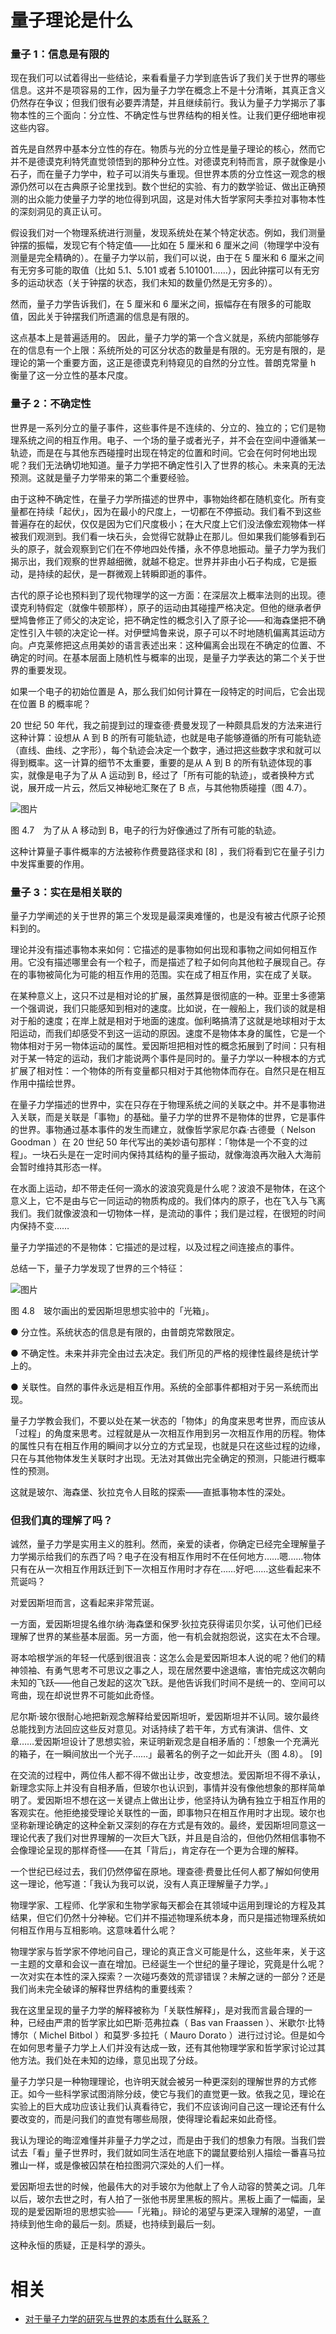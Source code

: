# 量子理论是什么



### 量子 1：信息是有限的

现在我们可以试着得出一些结论，来看看量子力学到底告诉了我们关于世界的哪些信息。这并不是项容易的工作，因为量子力学在概念上不是十分清晰，其真正含义仍然存在争议；但我们很有必要弄清楚，并且继续前行。我认为量子力学揭示了事物本性的三个面向：分立性、不确定性与世界结构的相关性。让我们更仔细地审视这些内容。

首先是自然界中基本分立性的存在。物质与光的分立性是量子理论的核心，然而它并不是德谟克利特凭直觉领悟到的那种分立性。对德谟克利特而言，原子就像是小石子，而在量子力学中，粒子可以消失与重现。但世界本质的分立性这一观念的根源仍然可以在古典原子论里找到。数个世纪的实验、有力的数学验证、做出正确预测的出众能力使量子力学的地位得到巩固，这是对伟大哲学家阿夫季拉对事物本性的深刻洞见的真正认可。

假设我们对一个物理系统进行测量，发现系统处在某个特定状态。例如，我们测量钟摆的振幅，发现它有个特定值——比如在 5 厘米和 6 厘米之间（物理学中没有测量是完全精确的）。在量子力学以前，我们可以说，由于在 5 厘米和 6 厘米之间有无穷多可能的取值（比如 5.1、5.101 或者 5.101001……），因此钟摆可以有无穷多的运动状态（关于钟摆的状态，我们未知的数量仍然是无穷多的）。

然而，量子力学告诉我们，在 5 厘米和 6 厘米之间，振幅存在有限多的可能取值，因此关于钟摆我们所遗漏的信息是有限的。

这点基本上是普遍适用的。 因此，量子力学的第一个含义就是，系统内部能够存在的信息有一个上限：系统所处的可区分状态的数量是有限的。无穷是有限的，是理论的第一个重要方面，这正是德谟克利特窥见的自然的分立性。普朗克常量 h 衡量了这一分立性的基本尺度。

### 量子 2：不确定性

世界是一系列分立的量子事件，这些事件是不连续的、分立的、独立的；它们是物理系统之间的相互作用。电子、一个场的量子或者光子，并不会在空间中遵循某一轨迹，而是在与其他东西碰撞时出现在特定的位置和时间。它会在何时何地出现呢？我们无法确切地知道。量子力学把不确定性引入了世界的核心。未来真的无法预测。这就是量子力学带来的第二个重要经验。

由于这种不确定性，在量子力学所描述的世界中，事物始终都在随机变化。所有变量都在持续「起伏」，因为在最小的尺度上，一切都在不停振动。我们看不到这些普遍存在的起伏，仅仅是因为它们尺度极小；在大尺度上它们没法像宏观物体一样被我们观测到。我们看一块石头，会觉得它就静止在那儿。但如果我们能够看到石头的原子，就会观察到它们在不停地四处传播，永不停息地振动。量子力学为我们揭示出，我们观察的世界越细微，就越不稳定。世界并非由小石子构成，它是振动，是持续的起伏，是一群微观上转瞬即逝的事件。

古代的原子论也预料到了现代物理学的这一方面：在深层次上概率法则的出现。德谟克利特假定（就像牛顿那样），原子的运动由其碰撞严格决定。但他的继承者伊壁鸠鲁修正了师父的决定论，把不确定性的概念引入了原子论——和海森堡把不确定性引入牛顿的决定论一样。对伊壁鸠鲁来说，原子可以不时地随机偏离其运动方向。卢克莱修把这点用美妙的语言表述出来：这种偏离会出现在不确定的位置、不确定的时间。在基本层面上随机性与概率的出现，是量子力学表达的第二个关于世界的重要发现。

如果一个电子的初始位置是 A，那么我们如何计算在一段特定的时间后，它会出现在位置 B 的概率呢？

20 世纪 50 年代，我之前提到过的理查德·费曼发现了一种颇具启发的方法来进行这种计算：设想从 A 到 B 的所有可能轨迹，也就是电子能够遵循的所有可能轨迹（直线、曲线、之字形），每个轨迹会决定一个数字，通过把这些数字求和就可以得到概率。这一计算的细节不太重要，重要的是从 A 到 B 的所有轨迹体现的事实，就像是电子为了从 A 运动到 B，经过了「所有可能的轨迹」，或者换种方式说，展开成一片云，然后又神秘地汇聚在了 B 点，与其他物质碰撞（图 4.7）。



![图片](https://pic1.zhimg.com/80/v2-614683a0e6f7a10ce25bfce604be7759_hd.jpg)

图 4.7　为了从 A 移动到 B，电子的行为好像通过了所有可能的轨迹。

这种计算量子事件概率的方法被称作费曼路径求和 [8] ，我们将看到它在量子引力中发挥重要的作用。

### 量子 3：实在是相关联的

量子力学阐述的关于世界的第三个发现是最深奥难懂的，也是没有被古代原子论预料到的。

理论并没有描述事物本来如何：它描述的是事物如何出现和事物之间如何相互作用。它没有描述哪里会有一个粒子，而是描述了粒子如何向其他粒子展现自己。存在的事物被简化为可能的相互作用的范围。实在成了相互作用，实在成了关联。

在某种意义上，这只不过是相对论的扩展，虽然算是很彻底的一种。亚里士多德第一个强调说，我们只能感知到相对的速度。比如说，在一艘船上，我们谈的就是相对于船的速度；在岸上就是相对于地面的速度。伽利略搞清了这就是地球相对于太阳运动，而我们却感受不到这一运动的原因。速度不是物体本身的属性，它是一个物体相对于另一物体运动的属性。爱因斯坦把相对性的概念拓展到了时间：只有相对于某一特定的运动，我们才能说两个事件是同时的。量子力学以一种根本的方式扩展了相对性：一个物体的所有变量都只相对于其他物体而存在。自然只是在相互作用中描绘世界。

在量子力学描述的世界中，实在只存在于物理系统之间的关联之中。并不是事物进入关联，而是关联是「事物」的基础。量子力学的世界不是物体的世界，它是事件的世界。事物通过基本事件的发生而建立，就像哲学家尼尔森·古德曼（ Nelson Goodman ）在 20 世纪 50 年代写出的美妙语句那样：「物体是一个不变的过程」。一块石头是在一定时间内保持其结构的量子振动，就像海浪再次融入大海前会暂时维持其形态一样。

在水面上运动，却不带走任何一滴水的波浪究竟是什么呢？波浪不是物体，在这个意义上，它不是由与它一同运动的物质构成的。我们体内的原子，也在飞入与飞离我们。我们就像波浪和一切物体一样，是流动的事件；我们是过程，在很短的时间内保持不变……

量子力学描述的不是物体：它描述的是过程，以及过程之间连接点的事件。

总结一下，量子力学发现了世界的三个特征：



![图片](https://pic2.zhimg.com/80/v2-f38ac205d2802dd03419bbe80950b38e_hd.jpg)

图 4.8　玻尔画出的爱因斯坦思想实验中的「光箱」。

● 分立性。系统状态的信息是有限的，由普朗克常数限定。

● 不确定性。未来并非完全由过去决定。我们所见的严格的规律性最终是统计学上的。

● 关联性。自然的事件永远是相互作用。系统的全部事件都相对于另一系统而出现。

量子力学教会我们，不要以处在某一状态的「物体」的角度来思考世界，而应该从「过程」的角度来思考。过程就是从一次相互作用到另一次相互作用的历程。物体的属性只有在相互作用的瞬间才以分立的方式呈现，也就是只在这些过程的边缘，只在与其他物体发生关联时才出现。无法对其做出完全确定的预测，只能进行概率性的预测。

这就是玻尔、海森堡、狄拉克令人目眩的探索——直抵事物本性的深处。

### 但我们真的理解了吗？

诚然，量子力学是实用主义的胜利。然而，亲爱的读者，你确定已经完全理解量子力学揭示给我们的东西了吗？电子在没有相互作用时不在任何地方……嗯……物体只有在从一次相互作用跃迁到下一次相互作用时才存在……好吧……这些看起来不荒诞吗？

对爱因斯坦而言，这看起来非常荒诞。

一方面，爱因斯坦提名维尔纳·海森堡和保罗·狄拉克获得诺贝尔奖，认可他们已经理解了世界的某些基本层面。另一方面，他一有机会就抱怨说，这实在太不合理。

哥本哈根学派的年轻一代感到很沮丧：这怎么会是爱因斯坦本人说的呢？他们的精神领袖、有勇气思考不可思议之事之人，现在居然要中途退缩，害怕完成这次朝向未知的飞跃——他自己发起的这次飞跃。是他告诉我们时间不是统一的、空间可以弯曲，现在却说世界不可能如此奇怪。

尼尔斯·玻尔很耐心地把新观念解释给爱因斯坦听，爱因斯坦并不认同。玻尔最终总能找到方法回应这些反对意见。对话持续了若干年，方式有演讲、信件、文章……爱因斯坦设计了思想实验，来证明新观念是自相矛盾的：「想象一个充满光的箱子，在一瞬间放出一个光子……」最著名的例子之一如此开头（图 4.8）。 [9]

在交流的过程中，两位伟人都不得不做出让步，改变想法。爱因斯坦不得不承认，新理念实际上并没有自相矛盾，但玻尔也认识到，事情并没有像他想象的那样简单明了。爱因斯坦不想在这一关键点上做出让步，他坚持认为确有独立于相互作用的客观实在。他拒绝接受理论关联性的一面，即事物只在相互作用时才出现。玻尔也坚称新理论确定的这种全新又深刻的存在方式是有效的。最终，爱因斯坦同意这一理论代表了我们对世界理解的一次巨大飞跃，并且是自洽的，但他仍然相信事物不会像理论呈现的那样奇怪——在其「背后」，肯定存在一个更为合理的解释。

一个世纪已经过去，我们仍然停留在原地。理查德·费曼比任何人都了解如何使用这一理论，他写道：「我认为我可以说，没有人真正理解量子力学。」

物理学家、工程师、化学家和生物学家每天都会在其领域中运用到理论的方程及其结果，但它们仍然十分神秘。它们并不描述物理系统本身，而只是描述物理系统如何相互作用与互相影响。这意味着什么呢？

物理学家与哲学家不停地问自己，理论的真正含义可能是什么，这些年来，关于这一主题的文章和会议一直在增加。已经诞生一个世纪的量子理论，究竟是什么呢？一次对实在本性的深入探索？一次碰巧奏效的荒谬错误？未解之谜的一部分？还是我们尚未完全破译的解释世界结构的重要线索？

我在这里呈现的量子力学的解释被称为「关联性解释」，是对我而言最合理的一种，已经由严肃的哲学家比如巴斯·范弗拉森（ Bas van Fraassen ）、米歇尔·比特博尔（ Michel Bitbol ）和莫罗·多拉托（ Mauro Dorato ）进行过讨论。但是如今在如何思考量子力学上人们并没有达成一致，还有其他物理学家和哲学家讨论过其他方法。我们处在未知的边缘，意见出现了分歧。

量子力学只是一种物理理论，也许明天就会被另一种更深刻的理解世界的方式修正。如今一些科学家试图消除分歧，使它与我们的直觉更一致。依我之见，理论在实验上的巨大成功应该让我们认真看待它，我们不应该询问自己这一理论还有什么要改变的，而是问我们的直觉有哪些局限，使得理论看起来如此奇怪。

我认为理论的晦涩难懂并非量子力学之过，而是由于我们的想象力有限。当我们尝试去「看」量子世界时，我们就如同生活在地底下的鼹鼠要给别人描绘一番喜马拉雅山一样，或是像被囚禁在柏拉图洞穴深处的人们一样。

爱因斯坦去世的时候，他最伟大的对手玻尔为他献上了令人动容的赞美之词。几年以后，玻尔去世之时，有人拍了一张他书房里黑板的照片。黑板上画了一幅画，呈现的是爱因斯坦的思想实验——「光箱」。辩论的渴望与更深入理解的渴望，一直持续到他生命的最后一刻。质疑，也持续到最后一刻。

这种永恒的质疑，正是科学的源头。


# 相关

- [对于量子力学的研究与世界的本质有什么联系？](https://www.zhihu.com/question/297190541)
